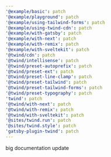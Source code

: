 ```yaml
---
'@example/basic': patch
'@example/playground': patch
'@example/using-tailwind-forms': patch
'@example/using-twind-cdn': patch
'@example/with-gatsby': patch
'@example/with-next': patch
'@example/with-remix': patch
'@example/with-sveltekit': patch
'@twind/cdn': patch
'@twind/intellisense': patch
'@twind/preset-autoprefix': patch
'@twind/preset-ext': patch
'@twind/preset-line-clamp': patch
'@twind/preset-tailwind': patch
'@twind/preset-tailwind-forms': patch
'@twind/preset-typography': patch
'twind': patch
'@twind/with-next': patch
'@twind/with-remix': patch
'@twind/with-sveltekit': patch
'@sites/twind.run': patch
'@sites/twind.style': patch
'gatsby-plugin-twind': patch
---
```


big documentation update
